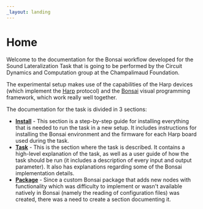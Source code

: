 ```yaml
---
_layout: landing
---
```


# Home

Welcome to the documentation for the Bonsai workflow developed for the Sound Lateralization Task that is going to be performed by the Circuit Dynamics and Computation group at the Champalimaud Foundation.

The experimental setup makes use of the capabilities of the Harp devices (which implement the [Harp](https://harp-tech.org/) protocol) and the [Bonsai](https://bonsai-rx.org/) visual programming framework, which work really well together. 

The documentation for the task is divided in 3 sections:
- **[Install](./installation/bonsai.md)** - This section is a step-by-step guide for installing everything that is needed to run the task in a new setup. It includes instructions for installing the Bonsai environment and the firmware for each Harp board used during the task.
- **[Task](./articles/introduction.md)** - This is the section where the task is described. It contains a high-level explanation of the task, as well as a user guide of how the task should be run (it includes a description of every input and output parameter). It also has explanations regarding some of the Bonsai implementation details.
- **[Package](./api/SLTUtils.yml)** - Since a custom Bonsai package that adds new nodes with functionality which was difficulty to implement or wasn't available natively in Bonsai (namely the reading of configuration files) was created, there was a need to create a section documenting it.